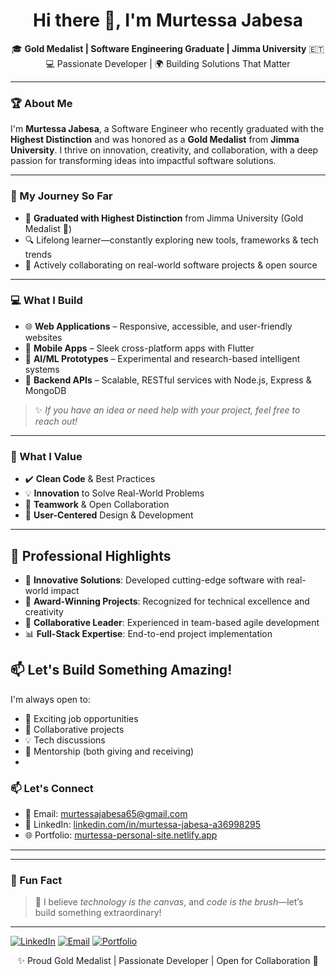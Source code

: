 <!-- Profile ReadMe for Murtessa Jabesa -->

<h1 align="center">Hi there 👋, I'm Murtessa Jabesa</h1>


<p align="center">
🎓 <b>Gold Medalist | Software Engineering Graduate | Jimma University</b> 🇪🇹 <br>
💻 Passionate Developer | 🌍 Building Solutions That Matter
</p>


---

### 🏆 About Me
I'm **Murtessa Jabesa**, a Software Engineer who recently graduated with the **Highest Distinction** and was honored as a **Gold Medalist** from **Jimma University**. I thrive on innovation, creativity, and collaboration, with a deep passion for transforming ideas into impactful software solutions.

---

### 🌱 My Journey So Far

- 🏫 **Graduated with Highest Distinction** from Jimma University (Gold Medalist 🥇)
- 🔍 Lifelong learner—constantly exploring new tools, frameworks & tech trends
- 🤝 Actively collaborating on real-world software projects & open source

---

### 💻 What I Build

- 🌐 **Web Applications** – Responsive, accessible, and user-friendly websites
- 📱 **Mobile Apps** – Sleek cross-platform apps with Flutter
- 🧠 **AI/ML Prototypes** – Experimental and research-based intelligent systems
- 🔧 **Backend APIs** – Scalable, RESTful services with Node.js, Express & MongoDB

> ✨ *If you have an idea or need help with your project, feel free to reach out!*

---

### 🚀 What I Value

- ✔️ **Clean Code** & Best Practices
- 💡 **Innovation** to Solve Real-World Problems
- 🧩 **Teamwork** & Open Collaboration
- 🎯 **User-Centered** Design & Development

---


## 🚀 Professional Highlights

- 🔭 **Innovative Solutions**: Developed cutting-edge software with real-world impact
- 🌟 **Award-Winning Projects**: Recognized for technical excellence and creativity
- 🤝 **Collaborative Leader**: Experienced in team-based agile development
- 📊 **Full-Stack Expertise**: End-to-end project implementation

## 📫 Let's Build Something Amazing!

I'm always open to:
- 💼 Exciting job opportunities
- 🤝 Collaborative projects
- 💡 Tech discussions
- 🎯 Mentorship (both giving and receiving)
- 
### 📫 Let's Connect

- 📧 Email: [murtessajabesa65@gmail.com](mailto:murtessajabesa65@gmail.com)
- 💼 LinkedIn: [linkedin.com/in/murtessa-jabesa-a36998295](https://www.linkedin.com/in/murtessa-jabesa-a36998295/)
- 🌐 Portfolio: [murtessa-personal-site.netlify.app](https://murtessa-personal-site.netlify.app/)




---




---

### 🧠 Fun Fact

> 💭 I believe *technology is the canvas*, and *code is the brush*—let’s build something extraordinary!

---

[![LinkedIn](https://img.shields.io/badge/-LinkedIn-0077B5?style=for-the-badge&logo=linkedin&logoColor=white&labelColor=0077B5)](https://www.linkedin.com/in/murtessa-jabesa-a36998295/)
[![Email](https://img.shields.io/badge/-Email-D14836?style=for-the-badge&logo=gmail&logoColor=white&labelColor=D14836)](mailto:murtessajabesa65@gmail.com)
[![Portfolio](https://img.shields.io/badge/-Portfolio-181717?style=for-the-badge&logo=github&logoColor=white&labelColor=181717)](https://murtessa-personal-site.netlify.app/)



<p align="center">✨ Proud Gold Medalist | Passionate Developer | Open for Collaboration 🤝</p>
